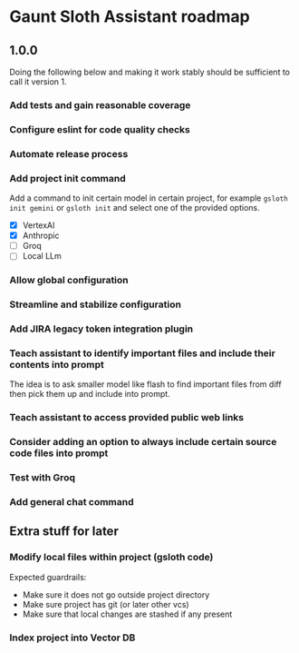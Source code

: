 # Gaunt Sloth Assistant roadmap


## 1.0.0
Doing the following below and making it work stably should be sufficient to call it version 1. 

### Add tests and gain reasonable coverage
### Configure eslint for code quality checks
### Automate release process
### Add project init command
Add a command to init certain model in certain project, for example `gsloth init gemini`
or `gsloth init` and select one of the provided options. 
-[x] VertexAI
-[x] Anthropic
-[ ] Groq
-[ ] Local LLm 
### Allow global configuration
### Streamline and stabilize configuration
### Add JIRA legacy token integration plugin
### Teach assistant to identify important files and include their contents into prompt
The idea is to ask smaller model like flash to find important files from diff then pick them up and include into prompt.
### Teach assistant to access provided public web links
### Consider adding an option to always include certain source code files into prompt
### Test with Groq
### Add general chat command

## Extra stuff for later

### Modify local files within project (gsloth code)
Expected guardrails:
- Make sure it does not go outside project directory
- Make sure project has git (or later other vcs)
- Make sure that local changes are stashed if any present

### Index project into Vector DB

